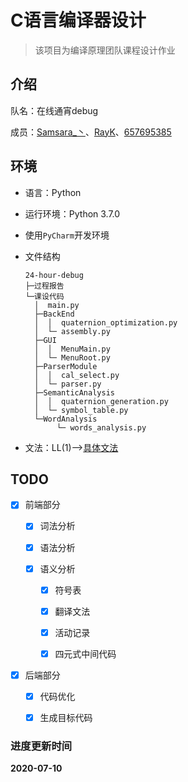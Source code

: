 # C语言编译器设计

> 该项目为编译原理团队课程设计作业

## 介绍

队名：在线通宵debug

成员：[Samsara_丶](https://github.com/Samsara-1999)、[RayK](https://github.com/Reilkay)、[657695385](https://github.com/657695385)




## 环境

+ 语言：Python

+ 运行环境：Python 3.7.0

+ 使用`PyCharm`开发环境

+ 文件结构

  ```
  24-hour-debug
  ├─过程报告
  └─课设代码
    │  main.py
    ├─BackEnd
    │  │  quaternion_optimization.py
    │  └─ assembly.py
    ├─GUI
    │  │  MenuMain.py
    │  └─ MenuRoot.py
    ├─ParserModule
    │  │  cal_select.py
    │  └─ parser.py
    ├─SemanticAnalysis
    │  │  quaternion_generation.py
    │  └─ symbol_table.py
    └─WordAnalysis
    	 └─ words_analysis.py
  ```

+ 文法：LL(1)-->[具体文法](Doc/文法.md)

  

## TODO

- [x] 前端部分

    - [x] 词法分析

    - [x] 语法分析

    - [x] 语义分析

        - [x] 符号表

		- [x] 翻译文法

		- [x] 活动记录

        - [x] 四元式中间代码

- [x] 后端部分

    - [x] 代码优化

    - [x] 生成目标代码
    
      

### 进度更新时间

**2020-07-10**